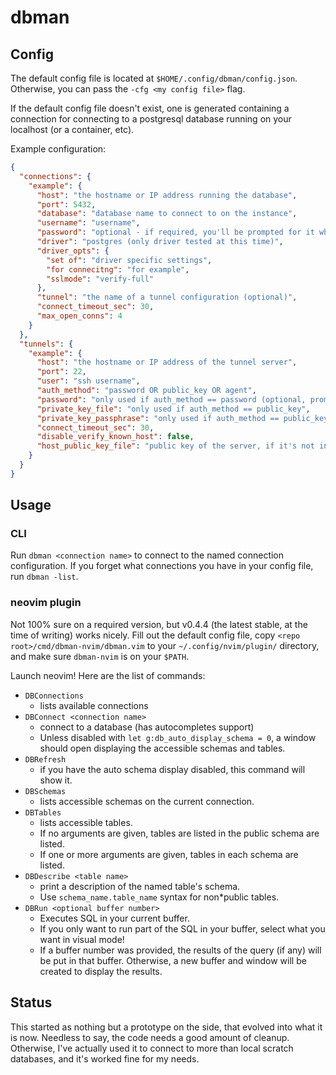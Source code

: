 # dbman

## Config

The default config file is located at `$HOME/.config/dbman/config.json`. Otherwise,
you can pass the `-cfg <my config file>` flag.

If the default config file doesn't exist, one is generated containing a connection
for connecting to a postgresql database running on your localhost (or a container, etc).

Example configuration:

```json
{
  "connections": {
    "example": {
      "host": "the hostname or IP address running the database",
      "port": 5432,
      "database": "database name to connect to on the instance",
      "username": "username",
      "password": "optional - if required, you'll be prompted for it when connecting",
      "driver": "postgres (only driver tested at this time)",
      "driver_opts": {
        "set of": "driver specific settings",
        "for connecitng": "for example",
        "sslmode": "verify-full"
      },
      "tunnel": "the name of a tunnel configuration (optional)",
      "connect_timeout_sec": 30,
      "max_open_conns": 4
    }
  },
  "tunnels": {
    "example": {
      "host": "the hostname or IP address of the tunnel server",
      "port": 22,
      "user": "ssh username",
      "auth_method": "password OR public_key OR agent",
      "password": "only used if auth_method == password (optional, prompted for if needed)",
      "private_key_file": "only used if auth_method == public_key",
      "private_key_passphrase": "only used if auth_method == public_key, and private key is encrypted (optional, prompted for if needed)",
      "connect_timeout_sec": 30,
      "disable_verify_known_host": false,
      "host_public_key_file": "public key of the server, if it's not in your known hosts or otherwise in your SSH agent"
    }
  }
}
```

## Usage

### CLI

Run `dbman <connection name>` to connect to the named connection configuration.
If you forget what connections you have in your config file, run `dbman -list`.

### neovim plugin

Not 100% sure on a required version, but v0.4.4 (the latest stable, at the time
of writing) works nicely.
Fill out the default config file, copy `<repo root>/cmd/dbman-nvim/dbman.vim`
to your `~/.config/nvim/plugin/` directory, and make sure `dbman-nvim` is on
your `$PATH`.

Launch neovim! Here are the list of commands:

- `DBConnections`
  - lists available connections
- `DBConnect <connection name>`
  - connect to a database (has autocompletes support)
  - Unless disabled with `let g:db_auto_display_schema = 0`, a window should open
    displaying the accessible schemas and tables.
- `DBRefresh`
  - if you have the auto schema display disabled, this command will show it.
- `DBSchemas`
  - lists accessible schemas on the current connection.
- `DBTables`
  - lists accessible tables.
  - If no arguments are given, tables are listed in the public schema are listed.
  - If one or more arguments are given, tables in each schema are listed.
- `DBDescribe <table name>`
  - print a description of the named table's schema.
  - Use `schema_name.table_name` syntax for non\*public tables.
- `DBRun <optional buffer number>`
  - Executes SQL in your current buffer.
  - If you only want to run part of the SQL in your buffer, select what you want
    in visual mode!
  - If a buffer number was provided, the results of the query (if any) will be put
    in that buffer. Otherwise, a new buffer and window will be created to display
    the results.

## Status

This started as nothing but a prototype on the side, that evolved into what it is
now. Needless to say, the code needs a good amount of cleanup.
Otherwise, I've actually used it to connect to more than local scratch databases,
and it's worked fine for my needs.
